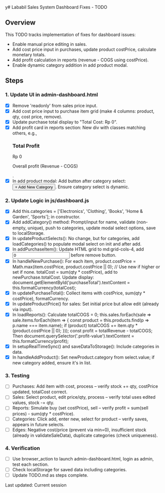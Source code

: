 y# Lababil Sales System Dashboard Fixes - TODO

## Overview
This TODO tracks implementation of fixes for dashboard issues:
- Enable manual price editing in sales.
- Add cost price input in purchases, update product costPrice, calculate monetary totals.
- Add profit calculation in reports (revenue - COGS using costPrice).
- Enable dynamic category addition in add product modal.

## Steps

### 1. Update UI in admin-dashboard.html
- [x] Remove 'readonly' from sales price input.
- [x] Add cost price input to purchase item grid (make 4 columns: product, qty, cost price, remove).
- [x] Update purchase total display to "Total Cost: Rp <span id='purchaseTotal'>0</span>".
- [x] Add profit card in reports section: New div with classes matching others, e.g., <div class="bg-white shadow rounded-lg p-6 profit-card"><h3 class="text-lg font-medium text-gray-900 mb-4">Total Profit</h3><div class="text-3xl font-bold text-green-600 profit-value">Rp 0</div><p class="text-sm text-gray-500">Overall profit (Revenue - COGS)</p></div>.
- [x] In add product modal: Add button after category select: <button type="button" onclick="addCategory()" class="text-sm text-blue-600 hover:text-blue-800">+ Add New Category</button>. Ensure category select is dynamic.

### 2. Update Logic in js/dashboard.js
- [x] Add this.categories = ['Electronics', 'Clothing', 'Books', 'Home & Garden', 'Sports']; in constructor.
- [x] Add addCategory() method: Prompt/input for name, validate (non-empty, unique), push to categories, update modal select options, save to localStorage.
- [x] In updateProductSelects(): No change, but for categories, add loadCategories() to populate modal select on init and after add.
- [x] In addPurchaseItem(): Update HTML grid to md:grid-cols-4, add <input type="number" placeholder="Cost Price" class="cost-price-input border-gray-300 rounded-md" min="0" value="0"> before remove button.
- [x] In handleNewPurchase(): For each item, product.costPrice = Math.max(item.costPrice, product.costPrice || 0); // Use new if higher or set if none. totalCost = sum(qty * costPrice), add to newPurchase.totalCost. Update display: document.getElementById('purchaseTotal').textContent = this.formatCurrency(totalCost);
- [x] In updatePurchaseTotal(): Collect items with costPrice, sum(qty * costPrice), formatCurrency.
- [x] In updateProductPrice() for sales: Set initial price but allow edit (already via input).
- [x] In loadReports(): Calculate totalCOGS = 0; this.sales.forEach(sale => sale.items.forEach(item => { const product = this.products.find(p => p.name === item.name); if (product) totalCOGS += item.qty * (product.costPrice || 0); })); const profit = totalRevenue - totalCOGS; Then document.querySelector('.profit-value').textContent = this.formatCurrency(profit);
- [x] In setupRealTimeSync() and saveDataToStorage(): Include categories in data.
- [x] In handleAddProduct(): Set newProduct.category from select.value; if new category added, ensure it's in list.

### 3. Testing
- [ ] Purchases: Add item with cost, process – verify stock += qty, costPrice updated, totalCost correct.
- [ ] Sales: Select product, edit price/qty, process – verify total uses edited values, stock -= qty.
- [ ] Reports: Simulate buy (set costPrice), sell – verify profit = sum(sell prices) - sum(qty * costPrice).
- [ ] Categories: Click add, enter new, select for product – verify saves, appears in future selects.
- [ ] Edges: Negative cost/price (prevent via min=0), insufficient stock (already in validateSaleData), duplicate categories (check uniqueness).

### 4. Verification
- [ ] Use browser_action to launch admin-dashboard.html, login as admin, test each section.
- [ ] Check localStorage for saved data including categories.
- [ ] Update TODO.md as steps complete.

Last updated: Current session
